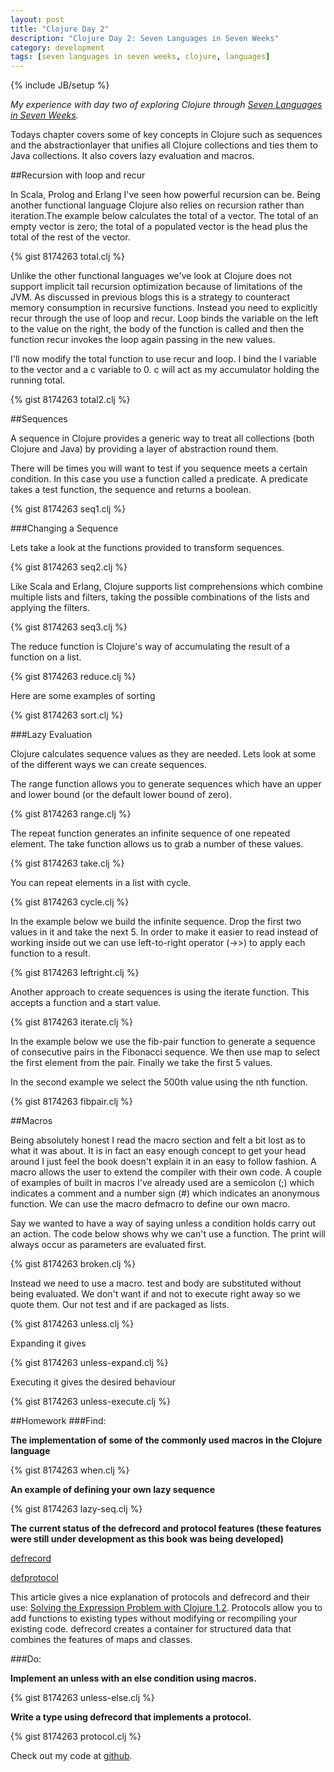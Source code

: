 ```yaml
---
layout: post
title: "Clojure Day 2"
description: "Clojure Day 2: Seven Languages in Seven Weeks"
category: development
tags: [seven languages in seven weeks, clojure, languages]
---
```

{% include JB/setup %}

*My experience with day two of exploring Clojure through <a href="http://pragprog.com/book/btlang/seven-languages-in-seven-weeks" target="_blank">Seven Languages in Seven Weeks</a>.*

Todays chapter covers some of key concepts in Clojure such as sequences and the abstractionlayer that unifies all Clojure collections and ties them to Java collections. It also covers lazy evaluation and macros.

##Recursion with loop and recur

In Scala, Prolog and Erlang I've seen how powerful recursion can be. Being another functional language Clojure also relies on recursion rather than iteration.The example below calculates the total of a vector. The total of an empty vector is zero; the total of a populated vector is the head plus the total of the rest of the vector.

{% gist 8174263 total.clj %}

Unlike the other functional languages we've look at Clojure does not support implicit tail recursion optimization because of limitations of the JVM. As discussed in previous blogs this is a strategy to counteract memory consumption in recursive functions. Instead you need to explicitly recur through the use of loop and recur. Loop binds the variable on the left to the value on the right, the body of the function is called and then the function recur invokes the loop again passing in the new values.

I'll now modify the total function to use recur and loop. I bind the l variable to the vector and a c variable to 0. c will act as my accumulator holding the running total.

{% gist 8174263 total2.clj %}

##Sequences

A sequence in Clojure provides a generic way to treat all collections (both Clojure and Java) by providing a layer of abstraction round them.

There will be times you will want to test if you sequence meets a certain condition. In this case you use a function called a predicate. A predicate takes a test function, the sequence and returns a boolean.

{% gist 8174263 seq1.clj %}

###Changing a Sequence

Lets take a look at the functions provided to transform sequences.

{% gist 8174263 seq2.clj %}

Like Scala and Erlang, Clojure supports list comprehensions which combine multiple lists and filters, taking the possible combinations of the lists and applying the filters.

{% gist 8174263 seq3.clj %}

The reduce function is Clojure's way of accumulating the result of a function on a list.

{% gist 8174263 reduce.clj %}

Here are some examples of sorting

{% gist 8174263 sort.clj %}

###Lazy Evaluation

Clojure calculates sequence values as they are needed. Lets look at some of the different ways we can create sequences.

The range function allows you to generate sequences which have an upper and lower bound (or the default lower bound of zero).

{% gist 8174263 range.clj %}

The repeat function generates an infinite sequence of one repeated element. The take function allows us to grab a number of these values.

{% gist 8174263 take.clj %}

You can repeat elements in a list with cycle.

{% gist 8174263 cycle.clj %}

In the example below we build the infinite sequence. Drop the first two values in it and take the next 5. In order to make it easier to read instead of working inside out we can use left-to-right operator (->>) to apply each function to a result.

{% gist 8174263 leftright.clj %}

Another approach to create sequences is using the iterate function. This accepts a function and a start value.

{% gist 8174263 iterate.clj %}

In the example below we use the fib-pair function to generate a sequence of consecutive pairs in the Fibonacci sequence. We then use map to select the first element from the pair. Finally we take the first 5 values.

In the second example we select the 500th value using the nth function.

{% gist 8174263 fibpair.clj %}

##Macros

Being absolutely honest I read the macro section and felt a bit lost as to what it was about. It is in fact an easy enough concept to get your head around I just feel the book doesn't explain it in an easy to follow fashion. A macro allows the user to extend the compiler with their own code. A couple of examples of built in macros I've already used are a semicolon (;) which indicates a comment and a number sign (#) which indicates an anonymous function. We can use the macro defmacro to define our own macro.

Say we  wanted to have a way of saying unless a condition holds carry out an action. The code below shows why we can't use a function. The print will always occur as parameters are evaluated first.

{% gist 8174263 broken.clj %}

Instead we need to use a macro. test and body are substituted without being evaluated. We don't want if and not to execute right away so we quote them. Our not test and if are packaged as lists.

{% gist 8174263 unless.clj %}

Expanding it gives

{% gist 8174263 unless-expand.clj %}

Executing it gives the desired behaviour

{% gist 8174263 unless-execute.clj %}

##Homework
###Find:

**The implementation of some of the commonly used macros in the Clojure language**

{% gist 8174263 when.clj %}

**An example of defining your own lazy sequence**

{% gist 8174263 lazy-seq.clj %}

**The current status of the defrecord and protocol features (these features were still under development as this book was being developed)**

[defrecord](http://clojuredocs.org/clojure_core/1.3.0/clojure.core/defrecord)

[defprotocol](http://clojuredocs.org/clojure_core/1.3.0/clojure.core/defprotocol)

This article gives a nice explanation of protocols and defrecord and their use: [Solving the Expression Problem with Clojure 1.2](http://www.ibm.com/developerworks/java/library/j-clojure-protocols/index.html#datatypes). Protocols allow you to add functions to existing types without modifying or recompiling your existing code. defrecord creates a container for structured data that combines the features of maps and classes.

###Do:

**Implement an unless with an else condition using macros.**

{% gist 8174263 unless-else.clj %}

**Write a type using defrecord that implements a protocol.**

{% gist 8174263 protocol.clj %}

Check out my code at [github](https://github.com/heatherjc07/seven_languages_in_seven_days/tree/master/Clojure/Day2). 

